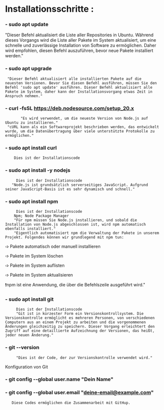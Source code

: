 # Installationsschritte  :

### - sudo apt update
  "Dieser Befehl aktualisiert die Liste aller Repositories in Ubuntu. Während dieses Vorgangs wird die Liste aller Pakete im System aktualisiert, um eine schnelle und zuverlässige Installation von Software zu ermöglichen. Daher wird empfohlen, diesen Befehl auszuführen, bevor neue Pakete installiert werden." 
  
 ### - sudo apt upgrade
     "Dieser Befehl aktualisiert alle installierten Pakete auf die neuesten Versionen. Bevor Sie diesen Befehl ausführen, müssen Sie den Befehl 'sudo apt update' ausführen. Dieser Befehl aktualisiert alle Pakete im System, daher kann der Installationsvorgang etwas Zeit in Anspruch nehmen."
     
 ### - curl -fsSL https://deb.nodesource.com/setup_20.x 
           "Es wird verwendet, um die neueste Version von Node.js auf Ubuntu zu installieren."
     "cURL kann als ein Softwareprojekt beschrieben werden, das entwickelt wurde, um die Datenübertragung über viele unterstützte Protokolle zu ermöglichen."
     
 ### - sudo apt install curl
        Dies ist der Installationscode
  
 ### - sudo apt install -y nodejs 
         Dies ist der Installationscode
       "Node.js ist grundsätzlich serverseitiges JavaScript. Aufgrund seiner JavaScript-Basis ist es sehr dynamisch und schnell."
        
 ### - sudo apt install npm
         Dies ist der Installationscode
        Npm; Node Package Manager 
        "Für npm müssen Sie Node.js installieren, und sobald die Installation von Node.js abgeschlossen ist, wird npm automatisch ebenfalls installiert."
        "Eigentlich automatisiert npm die Verwaltung der Pakete in unserem Projekt. Folgendes können wir grundlegend mit npm tun:

➩ Pakete automatisch oder manuell installieren

➩ Pakete im System löschen

➩ Pakete im System auflisten

➩ Pakete im System aktualisieren

❗️npm ist eine Anwendung, die über die Befehlszeile ausgeführt wird."

### - sudo apt install git
         Dies ist der Installationscode
         "Git ist in kürzester Form ein Versionskontrollsystem. Die Versionskontrolle ermöglicht es mehreren Personen, von verschiedenen Computern aus an einem Projekt zu arbeiten und die vorgenommenen Änderungen gleichzeitig zu speichern. Dieser Vorgang erleichtert den Zugriff auf eine detaillierte Aufzeichnung der Versionen, das heißt, jeder neuen Änderung."
        
### - git --version
         "Dies ist der Code, der zur Versionskontrolle verwendet wird."
             
  Konfiguration von Git
### -  git config --global user.name "Dein Name" 
### -  git config --global user.email "deine-email@example.com"       

       Diese Codes ermöglichen die Zusammenarbeit mit GitHup.